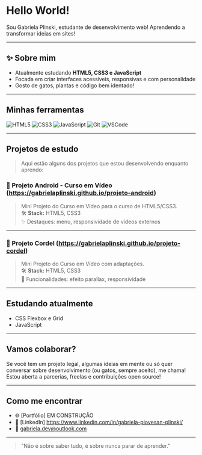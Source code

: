 # Hello World!  
Sou Gabriela Plinski, estudante de desenvolvimento web! Aprendendo a transformar ideias em sites!

---

## ✨ Sobre mim

- Atualmente estudando **HTML5, CSS3 e JavaScript**
- Focada em criar interfaces acessíveis, responsivas e com personalidade
- Gosto de gatos, plantas e código bem identado!

---

## Minhas ferramentas

![HTML5](https://img.shields.io/badge/-HTML5-E34F26?style=flat&logo=html5&logoColor=white)
![CSS3](https://img.shields.io/badge/-CSS3-1572B6?style=flat&logo=css3&logoColor=white)
![JavaScript](https://img.shields.io/badge/-JavaScript-F7DF1E?style=flat&logo=javascript&logoColor=black)
![Git](https://img.shields.io/badge/-Git-F05032?style=flat&logo=git&logoColor=white)
![VSCode](https://img.shields.io/badge/-VSCode-007ACC?style=flat&logo=visual-studio-code&logoColor=white)

---

## Projetos de estudo

> Aqui estão alguns dos projetos que estou desenvolvendo enquanto aprendo:

### 🔗 Projeto Android - Curso em Vídeo (https://gabrielaplinski.github.io/projeto-android)
> Mini Projeto do Curso em Vídeo para o curso de HTML5/CSS3.  
> 🛠️ **Stack:** HTML5, CSS3  
> ✨ Destaques: menu, responsividade de vídeos externos  

---

### 🔗 Projeto Cordel (https://gabrielaplinski.github.io/projeto-cordel)
> Mini Projeto do Curso em Vídeo com adaptações.  
> 🛠️ **Stack:** HTML5, CSS3   
> 🧩 Funcionalidades: efeito parallax, responsividade  

---

## Estudando atualmente

- CSS Flexbox e Grid
- JavaScript

---


## Vamos colaborar?

Se você tem um projeto legal, algumas ideias em mente ou só quer conversar sobre desenvolvimento (ou gatos, sempre aceito), me chama!  
Estou aberta a parcerias, freelas e contribuições open source!

---

## Como me encontrar

- 🌐 [Portfólio] EM CONSTRUÇÃO
- 💼 [LinkedIn] https://www.linkedin.com/in/gabriela-piovesan-plinski/
- 📧 gabriela.dev@outlook.com

---

> "Não é sobre saber tudo, é sobre nunca parar de aprender." 

